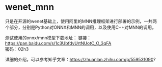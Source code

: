 # wenet_mnn
只是在开源的wenet基础上，使用阿里的MNN推理框架进行部署的示例，一共两个部分，分别是Python对ONNX和MNN的调用，以及使用C++对MNN的调用。

测试使用的onnx/mnn模型下载地址：
链接：https://pan.baidu.com/s/1c3UbfdvUrtNUotC_O_3qFA   
密码：02h3

详细的介绍，可以参考知乎文章：https://zhuanlan.zhihu.com/p/559531090?
